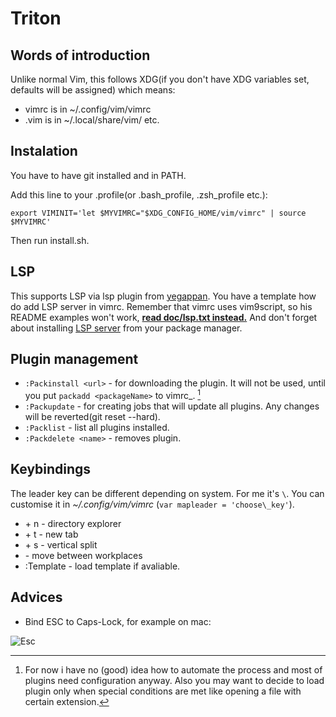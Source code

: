 # Triton

## Words of introduction

Unlike normal Vim, this follows XDG(if you don't have XDG variables set, defaults will be assigned) which means:
* vimrc is in ~/.config/vim/vimrc
* .vim is in ~/.local/share/vim/ etc.

## Instalation

You have to have git installed and in PATH.

Add this line to your .profile(or .bash\_profile, .zsh\_profile etc.):

 `export VIMINIT='let $MYVIMRC="$XDG_CONFIG_HOME/vim/vimrc" | source $MYVIMRC'`

Then run install.sh.

## LSP

This supports LSP via lsp plugin from [yegappan](https://github.com/yegappan/lsp). You have a template how do add LSP server in vimrc.
Remember that vimrc uses vim9script, so his README examples won't work, [**read doc/lsp.txt instead.**](https://github.com/yegappan/lsp/blob/main/doc/lsp.txt) And don't forget about installing [LSP server](https://microsoft.github.io/language-server-protocol/implementors/servers/) from your package manager.

## Plugin management

* `:Packinstall <url>` - for downloading the plugin. It will not be used, until you put `packadd <packageName>` to vimrc_. [^Look why]
* `:Packupdate` - for creating jobs that will update all plugins. Any changes will be reverted(git reset --hard).
* `:Packlist` - list all plugins installed.
* `:Packdelete <name>` - removes plugin.

## Keybindings

The leader key can be different depending on system. For me it's `\`. You can customise it in _~/.config/vim/vimrc_ (`var mapleader = 'choose\_key'`).

* <leader> + n - directory explorer 
* <leader> + t - new tab
* <leader> + s - vertical split
* <Tab> - move between workplaces
* :Template - load template if avaliable.

## Advices

* Bind ESC to Caps-Lock, for example on mac:

![Esc](https://raw.github.com/DesantBucie/DesantBucie/master/easy.nvim/esc.gif)

[^Look why]: For now i have no (good) idea how to automate the process and most of plugins need configuration anyway. Also you may want to decide to load plugin only when special conditions are met like opening a file with certain extension.

